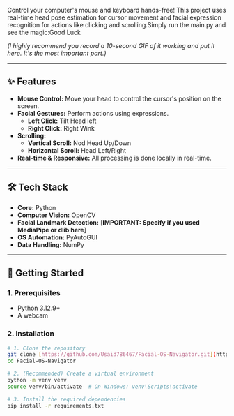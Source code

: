 Control your computer's mouse and keyboard hands-free! This project uses real-time head pose estimation for cursor movement and facial expression recognition for actions like clicking and scrolling.Simply run the main.py and see the magic:Good Luck

*(I highly recommend you record a 10-second GIF of it working and put it here. It's the most important part.)*

---

## ✨ Features

* **Mouse Control:** Move your head to control the cursor's position on the screen.
* **Facial Gestures:** Perform actions using expressions.
    * **Left Click:** Tilt Head left
    * **Right Click:** Right Wink
* **Scrolling:**
    * **Vertical Scroll:** Nod Head Up/Down
    * **Horizontal Scroll:** Head Left/Right
* **Real-time & Responsive:** All processing is done locally in real-time.

---

## 🛠️ Tech Stack

* **Core:** Python
* **Computer Vision:** OpenCV
* **Facial Landmark Detection:** [**IMPORTANT: Specify if you used MediaPipe or dlib here**]
* **OS Automation:** PyAutoGUI
* **Data Handling:** NumPy

---

## 🚀 Getting Started

### 1. Prerequisites

* Python 3.12.9+
* A webcam

### 2. Installation

```bash
# 1. Clone the repository
git clone [https://github.com/Usaid786467/Facial-OS-Navigator.git](https://github.com/Usaid786467/Facial-OS-Navigator.git)
cd Facial-OS-Navigator

# 2. (Recommended) Create a virtual environment
python -m venv venv
source venv/bin/activate  # On Windows: venv\Scripts\activate

# 3. Install the required dependencies
pip install -r requirements.txt
